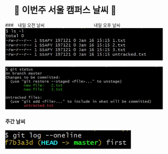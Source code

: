 #  :frog: 이번주 서울 캠퍼스 날씨 :frog:

### 내일 오전 날씨                 내일 오후 날씨
![alt text](image.png)   ![alt text](image-1.png)

### 주간 날씨
![alt text](image-2.png)

